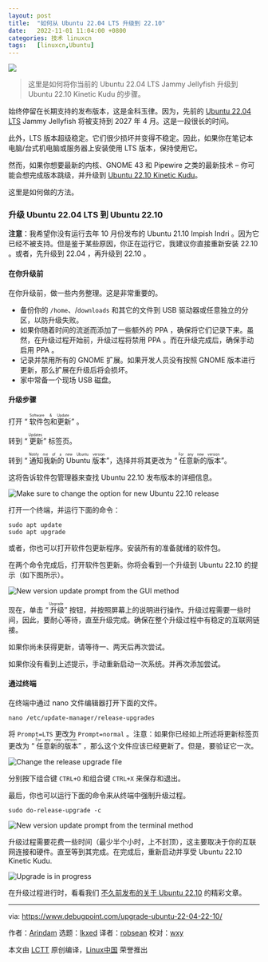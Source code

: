 ```yaml
---
layout: post
title:	"如何从 Ubuntu 22.04 LTS 升级到 22.10"
date:	2022-11-01 11:04:00 +0800 
categories:	技术 linuxcn 
tags:	[linuxcn,Ubuntu]
---
```



![](/Asserts/Images//attachment/album/202211/01/110359u2z2fs2nzmz7222x.jpg)



> 
> 这里是如何将你当前的 Ubuntu 22.04 LTS Jammy Jellyfish 升级到 Ubuntu 22.10 Kinetic Kudu 的步骤。
> 
> 
> 


始终停留在长期支持的发布版本，这是金科玉律。因为，先前的 [Ubuntu 22.04 LTS](https://www.debugpoint.com/ubuntu-22-04-review/) Jammy Jellyfish 将被支持到 2027 年 4 月。这是一段很长的时间。


此外，LTS 版本超级稳定。它们很少损坏并变得不稳定。因此，如果你在笔记本电脑/台式机电脑或服务器上安装使用 LTS 版本，保持使用它。


然而，如果你想要最新的内核、GNOME 43 和 Pipewire 之类的最新技术 – 你可能会想完成版本跳级，并升级到 [Ubuntu 22.10 Kinetic Kudu](https://www.debugpoint.com/ubuntu-22-10/)。


这里是如何做的方法。


### 升级 Ubuntu 22.04 LTS 到 Ubuntu 22.10


**注意**：我希望你没有运行去年 10 月份发布的 Ubuntu 21.10 Impish Indri 。因为它已经不被支持。但是鉴于某些原因，你正在运行它，我建议你直接重新安装 22.10 。或者，先升级到 22.04 ，再升级到 22.10 。


#### 在你升级前


在你升级前，做一些内务整理。这是非常重要的。


* 备份你的 `/home`、/`downloads` 和其它的文件到 USB 驱动器或任意独立的分区，以防升级失败。
* 如果你随着时间的流逝而添加了一些额外的 PPA ，确保将它们记录下来。虽然，在升级过程开始前，升级过程将禁用 PPA 。而在升级完成后，确保手动启用 PPA 。
* 记录并禁用所有的 GNOME 扩展。如果开发人员没有按照 GNOME 版本进行更新，那么扩展在升级后将会损坏。
* 家中常备一个现场 USB 磁盘。


#### 升级步骤


打开 “<ruby> 软件包和更新 <rt>  Software &amp; Update </rt></ruby>” 。


转到 “<ruby> 更新 <rt>  Updates </rt></ruby>” 标签页。


转到 “<ruby> 通知我新的 Ubuntu 版本 <rt>  Notify me of a new Ubuntu version </rt></ruby>”，选择并将其更改为 “<ruby> 任意新的版本 <rt>  For any new version </rt></ruby>”。


这将告诉软件包管理器来查找 Ubuntu 22.10 发布版本的详细信息。


![Make sure to change the option for new Ubuntu 22.10 release](/Asserts/Images//attachment/album/202211/01/110401w4yvekk39zeeznus.jpg)


打开一个终端，并运行下面的命令：



```
sudo apt update  
sudo apt upgrade

```

或者，你也可以打开软件包更新程序。安装所有的准备就绪的软件包。


在两个命令完成后，打开软件包更新。你将会看到一个升级到 Ubuntu 22.10 的提示（如下图所示）。


![New version update prompt from the GUI method](/Asserts/Images//attachment/album/202211/01/110444y5xxtp289kv2dk9k.jpg)


现在，单击 “<ruby> 升级 <rt>  Upgrade </rt></ruby>” 按钮，并按照屏幕上的说明进行操作。升级过程需要一些时间，因此，要耐心等待，直至升级完成。确保在整个升级过程中有稳定的互联网链接。


如果你尚未获得更新，请等待一、两天后再次尝试。


如果你没有看到上述提示，手动重新启动一次系统。并再次添加尝试。


#### 通过终端


在终端中通过 nano 文件编辑器打开下面的文件。



```
nano /etc/update-manager/release-upgrades

```

将 `Prompt=LTS` 更改为 `Prompt=normal` 。注意：如果你已经如上所述将更新标签页更改为 “<ruby> 任意新的版本 <rt>  For any new version </rt></ruby>” ，那么这个文件应该已经更新了。但是，要验证它一次。


![Change the release upgrade file](/Asserts/Images//attachment/album/202211/01/110455qztaaaiba2bt5kqz.jpg)


分别按下组合键 `CTRL+O` 和组合键 `CTRL+X` 来保存和退出。


最后，你也可以运行下面的命令来从终端中强制升级过程。



```
sudo do-release-upgrade -c

```

![New version update prompt from the terminal method](/Asserts/Images//attachment/album/202211/01/110401rv6mrrvzg71dqwr1.jpg)


升级过程需要花费一些时间（最少半个小时，上不封顶），这主要取决于你的互联网连接和硬件。直至等到其完成。在完成后，重新启动并享受 Ubuntu 22.10 Kinetic Kudu.


![Upgrade is in progress](/Asserts/Images//attachment/album/202211/01/110402pz33uu0h0mmq3vfv.jpg)


在升级过程进行时，看看我们 [不久前发布的关于 Ubuntu 22.10](https://www.debugpoint.com/tag/ubuntu-22-10) 的精彩文章。




---


via: <https://www.debugpoint.com/upgrade-ubuntu-22-04-22-10/>


作者：[Arindam](https://www.debugpoint.com/author/admin1/) 选题：[lkxed](https://github.com/lkxed) 译者：[robsean](https://github.com/robsean) 校对：[wxy](https://github.com/wxy)


本文由 [LCTT](https://github.com/LCTT/TranslateProject) 原创编译，[Linux中国](https://linux.cn/) 荣誉推出
